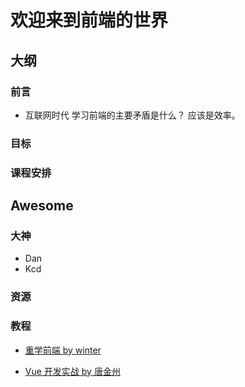 # 欢迎来到前端的世界

## 大纲

### 前言

- 互联网时代 学习前端的主要矛盾是什么？ 应该是效率。

### 目标

### 课程安排

## Awesome

### 大神

- Dan
- Kcd

### 资源

### 教程

- [重学前端 by winter](https://time.geekbang.org/column/intro/100023201?tab=catalog)

- [Vue 开发实战 by 唐金州](https://time.geekbang.org/course/intro/100024601?tab=catalog)
